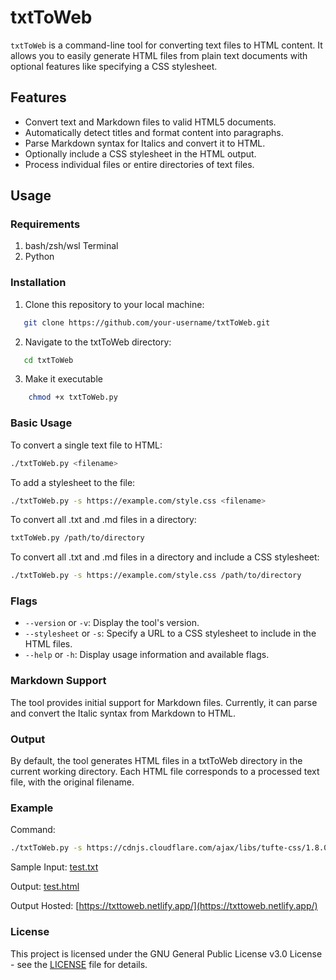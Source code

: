 # txtToWeb

`txtToWeb` is a command-line tool for converting text files to HTML content. It allows you to easily generate HTML files from plain text documents with optional features like specifying a CSS stylesheet.

## Features

- Convert text and Markdown files to valid HTML5 documents.
- Automatically detect titles and format content into paragraphs.
- Parse Markdown syntax for Italics and convert it to HTML.
- Optionally include a CSS stylesheet in the HTML output.
- Process individual files or entire directories of text files.

## Usage

### Requirements
1. bash/zsh/wsl Terminal
2. Python

### Installation

1. Clone this repository to your local machine:
```bash
   git clone https://github.com/your-username/txtToWeb.git
```
2. Navigate to the txtToWeb directory:
```bash
   cd txtToWeb
```
3. Make it executable
```bash
    chmod +x txtToWeb.py
```

### Basic Usage

To convert a single text file to HTML:
```bash
./txtToWeb.py <filename>
```

To add a stylesheet to the file:
```bash
./txtToWeb.py -s https://example.com/style.css <filename> 
```

To convert all .txt and .md files in a directory:
```bash
txtToWeb.py /path/to/directory
```



To convert all .txt and .md files in a directory and include a CSS stylesheet:
```bash
./txtToWeb.py -s https://example.com/style.css /path/to/directory
```

### Flags

* `--version` or `-v`: Display the tool's version.
* `--stylesheet` or `-s`: Specify a URL to a CSS stylesheet to include in the HTML files.
* `--help` or `-h`: Display usage information and available flags.

### Markdown Support

The tool provides initial support for Markdown files. Currently, it can parse and convert the Italic syntax from Markdown to HTML.

### Output

By default, the tool generates HTML files in a txtToWeb directory in the current working directory. Each HTML file corresponds to a processed text file, with the original filename.

### Example
Command:
```bash
./txtToWeb.py -s https://cdnjs.cloudflare.com/ajax/libs/tufte-css/1.8.0/tufte.min.css test.txt
```
Sample Input: [test.txt](examples/test.txt)

Output: [test.html](examples/txtToWeb/test.html)

Output Hosted: [https://txttoweb.netlify.app/](https://txttoweb.netlify.app/)

### License
This project is licensed under the GNU General Public License v3.0 License - see the [LICENSE](LICENSE) file for details.
